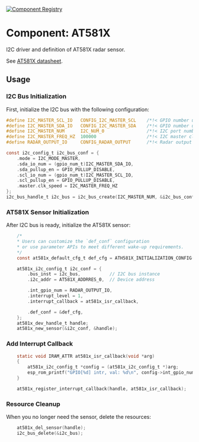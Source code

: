 [![Component Registry](https://components.espressif.com/components/espressif/at581x/badge.svg)](https://components.espressif.com/components/espressif/at581x)

# Component: AT581X
I2C driver and definition of AT581X radar sensor.

See [AT581X datasheet](https://dl.espressif.com/AE/esp_iot_solution/MS58-3909S68U4-3V3-G-NLS-IIC%20Data%20Sheet%20V1.0.pdf).

## Usage

### I2C Bus Initialization
First, initialize the I2C bus with the following configuration:

```c
#define I2C_MASTER_SCL_IO   CONFIG_I2C_MASTER_SCL    /*!< GPIO number used for I2C master clock */
#define I2C_MASTER_SDA_IO   CONFIG_I2C_MASTER_SDA    /*!< GPIO number used for I2C master data  */
#define I2C_MASTER_NUM      I2C_NUM_0                /*!< I2C port number for master dev */
#define I2C_MASTER_FREQ_HZ  100000                   /*!< I2C master clock frequency */
#define RADAR_OUTPUT_IO     CONFIG_RADAR_OUTPUT      /*!< Radar output IO */

const i2c_config_t i2c_bus_conf = {
    .mode = I2C_MODE_MASTER,
    .sda_io_num = (gpio_num_t)I2C_MASTER_SDA_IO,
    .sda_pullup_en = GPIO_PULLUP_DISABLE,
    .scl_io_num = (gpio_num_t)I2C_MASTER_SCL_IO,
    .scl_pullup_en = GPIO_PULLUP_DISABLE,
    .master.clk_speed = I2C_MASTER_FREQ_HZ
};
i2c_bus_handle_t i2c_bus = i2c_bus_create(I2C_MASTER_NUM, &i2c_bus_conf);
```

### AT581X Sensor Initialization
After I2C bus is ready, initialize the AT581X sensor:

```c
    /*
    * Users can customize the `def_conf` configuration
    * or use parameter APIs to meet different wake-up requirements.
    */
    const at581x_default_cfg_t def_cfg = ATH581X_INITIALIZATION_CONFIG();

    at581x_i2c_config_t i2c_conf = {
        .bus_inst = i2c_bus,           // I2C bus instance
        .i2c_addr = AT581X_ADDRRES_0,  // Device address

        .int_gpio_num = RADAR_OUTPUT_IO,
        .interrupt_level = 1,
        .interrupt_callback = at581x_isr_callback,

        .def_conf = &def_cfg,
    };
    at581x_dev_handle_t handle;
    at581x_new_sensor(&i2c_conf, &handle);
```

### Add Interrupt Callback
```c
    static void IRAM_ATTR at581x_isr_callback(void *arg)
    {
        at581x_i2c_config_t *config = (at581x_i2c_config_t *)arg;
        esp_rom_printf("GPIO[%d] intr, val: %d\n", config->int_gpio_num, gpio_get_level(config->int_gpio_num));
    }

    at581x_register_interrupt_callback(handle, at581x_isr_callback);
```

### Resource Cleanup
When you no longer need the sensor, delete the resources:

```c
    at581x_del_sensor(handle);
    i2c_bus_delete(&i2c_bus);
```

